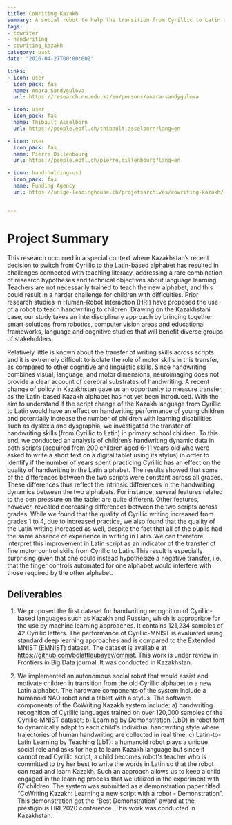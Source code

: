 ```yaml
---
title: CoWriting Kazakh
summary: A social robot to help the transition from Cyrillic to Latin alphabet in Kazakhstan 
tags:
- cowriter
- handwriting
- cowriting_kazakh
category: past
date: "2016-04-27T00:00:00Z"

links:
- icon: user
  icon_pack: fas
  name: Anara Sandygulova
  url: https://research.nu.edu.kz/en/persons/anara-sandygulova

- icon: user
  icon_pack: fas
  name: Thibault Asselborn
  url: https://people.epfl.ch/thibault.asselborn?lang=en

- icon: user
  icon_pack: fas
  name: Pierre Dillenbourg
  url: https://people.epfl.ch/pierre.dillenbourg?lang=en

- icon: hand-holding-usd
  icon_pack: fas
  name: Funding Agency
  url: https://unige-leadinghouse.ch/projetsarchives/cowriting-kazakh/ 


---
```


# Project Summary

This research occurred in a special context where Kazakhstan’s recent decision to switch from Cyrillic to the Latin-based alphabet has resulted in challenges connected with teaching literacy, addressing a rare combination of research hypotheses and technical objectives about language learning. Teachers are not necessarily trained to teach the new alphabet, and this could result in a harder challenge for children with difficulties. Prior research studies in Human-Robot Interaction (HRI) have proposed the use of a robot to teach handwriting to children. Drawing on the Kazakhstani case, our study takes an interdisciplinary approach by bringing together smart solutions from robotics, computer vision areas and educational frameworks, language and cognitive studies that will benefit diverse groups of stakeholders. 
 

Relatively little is known about the transfer of writing skills across scripts and it is extremely difficult to isolate the role of motor skills in this transfer, as compared to other cognitive and linguistic skills. Since handwriting combines visual, language, and motor dimensions, neuroimaging does not provide a clear account of cerebral substrates of handwriting.  A recent change of policy in Kazakhstan gave us an opportunity to measure transfer, as the Latin-based Kazakh alphabet has not yet been introduced. With the aim to understand if the script change of the Kazakh language from Cyrillic to Latin would have an effect on handwriting performance of young children and potentially increase the number of children with learning disabilities such as dyslexia and dysgraphia, we investigated the transfer of handwriting skills (from Cyrillic to Latin) in primary school children. To this end, we conducted an analysis of children’s handwriting dynamic data in both scripts (acquired from 200 children aged 6-11 years old who were asked to write a short text on a digital tablet using its stylus) in order to identify if the number of years spent practicing Cyrillic has an effect on the quality of handwriting in the Latin alphabet. The results showed that some of the differences between the two scripts were constant across all grades. These differences thus reflect the intrinsic differences in the handwriting dynamics between the two alphabets. For instance, several features related to the pen pressure on the tablet are quite different.  Other features, however, revealed decreasing differences between the two scripts across grades. While we found that the quality of Cyrillic writing increased from grades 1 to 4, due to increased practice, we also found that the quality of the Latin writing increased as well, despite the fact that all of the pupils had the same absence of experience in writing in Latin. We can therefore interpret this improvement in Latin script as an indicator of the transfer of fine motor control skills from Cyrillic to Latin. This result is especially surprising given that one could instead hypothesize a negative transfer, i.e., that the finger controls automated for one alphabet would interfere with those required by the other alphabet. 
 
## Deliverables 

1) We proposed the first dataset for handwriting recognition of Cyrillic-based languages such as Kazakh and Russian, which is appropriate for the use by machine learning approaches. It contains 121,234 samples of 42 Cyrillic letters. The performance of Cyrillic-MNIST is evaluated using standard deep learning approaches and is compared to the Extended MNIST (EMNIST) dataset. The dataset is available at https://github.com/bolattleubayev/cmnist. This work is under review in Frontiers in Big Data journal. It was conducted in Kazakhstan. 
 

2) We implemented an autonomous social robot that would assist and motivate children in transition from the old Cyrillic alphabet to a new Latin alphabet. The hardware components of the system include a humanoid NAO robot and a tablet with a stylus. The software components of the CoWriting Kazakh system include: a) handwriting recognition of Cyrillic languages trained on over 120,000 samples of the Cyrillic-MNIST dataset; b) Learning by Demonstration (LbD) in robot font to dynamically adapt to each child's individual handwriting style where trajectories of human handwriting are collected in real time; c) Latin-to-Latin Learning by Teaching (LbT): a humanoid robot plays a unique social role and asks for help to learn Kazakh language but since it cannot read Cyrillic script, a child becomes robot's teacher who is committed to try her best to write the words in Latin so that the robot can read and learn Kazakh. Such an approach allows us to keep a child engaged in the learning process that we utilized in the experiment with 67 children. The system was submitted as a demonstration paper titled “CoWriting Kazakh: Learning a new script with a robot - Demonstration”. This demonstration got the “Best Demonstration” award at the prestigious HRI 2020 conference. This work was conducted in Kazakhstan.  

 


